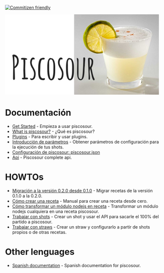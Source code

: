 [![Commitizen friendly](https://img.shields.io/badge/commitizen-friendly-brightgreen.svg)](http://commitizen.github.io/cz-cli/)

![Piscosour: Get all your devops tools wrapped-up!](images/logo.png)

# Documentación

* [Get Started](get_started.md) - Empieza a usar piscosour.
* [What is piscosour?](what_is_piscosour.md) - ¿Qué es piscosour?
* [Plugins](plugins.md) - Para escribir y usar plugins.
* [Introducción de parámetros](Load_Parameters.md) - Obtener parámetros de configuración para la ejecución de tus shots.
* [Configuración de piscosour: piscosour.json](configuration.md)
* [Api](api.md) - Piscosour complete api.

# HOWTOs

* [Migración a la versión 0.2.0 desde 0.1.0](0.2.0_migration_guide.md) - Migrar recetas de la versión 0.1.0 a la 0.2.0.
* [Cómo crear una receta](get_started.md) - Manual para crear una receta desde cero.
* [Cómo transformar un módulo nodejs en receta](convert_to_recipe.md) - Transformar un módulo nodejs cualquiera en una receta piscosour.
* [Trabajar con shots](shots.md) - Crear un shot y usar el API para sacarle el 100% del partido a piscosour.
* [Trabajar con straws](straws.md) - Crear un straw y configurarlo a partir de shots propios o de otras recetas.

# Other lenguages

* [Spanish documentation](spanish/README.md) - Spanish documentation for piscosour.
